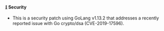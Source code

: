 #### <sub><sup><a name="v525-note-1" href="#v525-note-1">:link:</a></sup></sub> Security

* This is a security patch using GoLang v1.13.2 that addresses a recently reported issue with Go crypto/dsa (CVE-2019-17596). 
